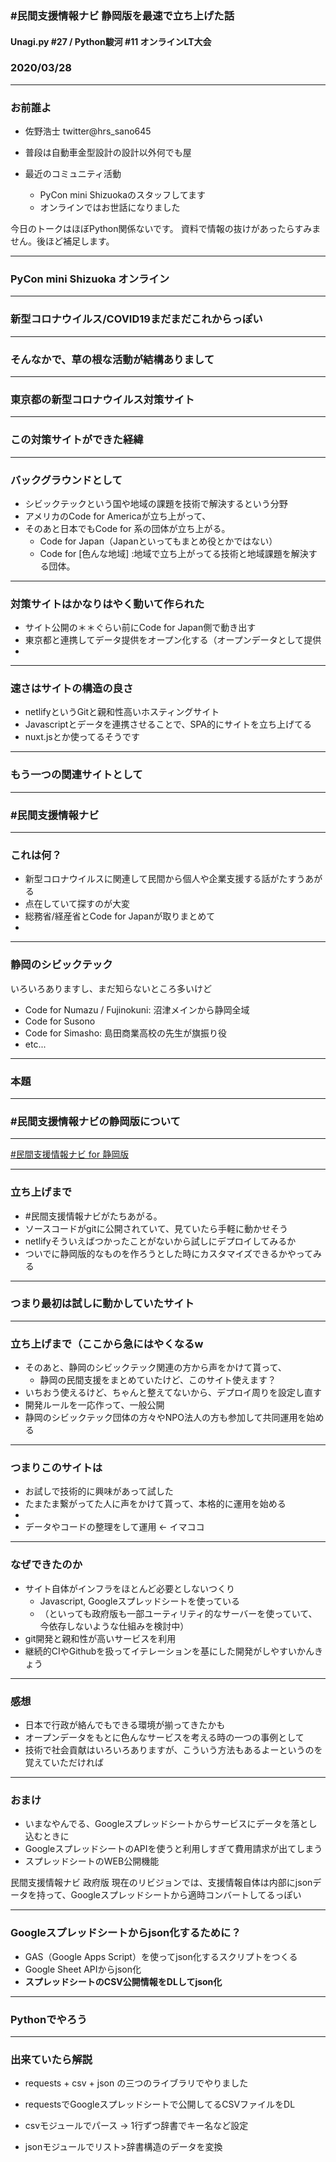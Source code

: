 ### #民間支援情報ナビ 静岡版を最速で立ち上げた話

#### Unagi.py #27 / Python駿河 #11 オンラインLT大会
### 2020/03/28

---

### お前誰よ

- 佐野浩士 twitter@hrs_sano645
- 普段は自動車金型設計の設計以外何でも屋

- 最近のコミュニティ活動
  - PyCon mini Shizuokaのスタッフしてます
  - オンラインではお世話になりました
  
今日のトークはほぼPython関係ないです。
資料で情報の抜けがあったらすみません。後ほど補足します。
  
---

### PyCon mini Shizuoka オンライン

---

### 新型コロナウイルス/COVID19まだまだこれからっぽい

---

### そんなかで、草の根な活動が結構ありまして

---

### 東京都の新型コロナウイルス対策サイト



---

### この対策サイトができた経緯

---

### バックグラウンドとして

- シビックテックという国や地域の課題を技術で解決するという分野
- アメリカのCode for Americaが立ち上がって、
- そのあと日本でもCode for 系の団体が立ち上がる。
    - Code for Japan（Japanといってもまとめ役とかではない）
    - Code for [色んな地域] :地域で立ち上がってる技術と地域課題を解決する団体。

---

### 対策サイトはかなりはやく動いて作られた

- サイト公開の＊＊ぐらい前にCode for Japan側で動き出す
- 東京都と連携してデータ提供をオープン化する（オープンデータとして提供
- 

---

### 速さはサイトの構造の良さ

- netlifyというGitと親和性高いホスティングサイト
- Javascriptとデータを連携させることで、SPA的にサイトを立ち上げてる
- nuxt.jsとか使ってるそうです

---

### もう一つの関連サイトとして

---

### #民間支援情報ナビ

---

### これは何？

- 新型コロナウイルスに関連して民間から個人や企業支援する話がたすうあがる
- 点在していて探すのが大変
- 総務省/経産省とCode for Japanが取りまとめて
- 

---


### 静岡のシビックテック

いろいろありますし、まだ知らないところ多いけど

- Code for Numazu / Fujinokuni: 沼津メインから静岡全域
- Code for Susono
- Code for Simasho: 島田商業高校の先生が旗振り役
- etc...


---

### 本題

---

### #民間支援情報ナビの静岡版について

---

[#民間支援情報ナビ for 静岡版](https://vs-covid19-shizuoka.netlify.com)

---

### 立ち上げまで

- #民間支援情報ナビがたちあがる。
- ソースコードがgitに公開されていて、見ていたら手軽に動かせそう
- netlifyそういえばつかったことがないから試しにデプロイしてみるか
- ついでに静岡版的なものを作ろうとした時にカスタマイズできるかやってみる

---

### つまり最初は試しに動かしていたサイト

---

### 立ち上げまで（ここから急にはやくなるw

- そのあと、静岡のシビックテック関連の方から声をかけて貰って、
  - 静岡の民間支援をまとめていたけど、このサイト使えます？
- いちおう使えるけど、ちゃんと整えてないから、デプロイ周りを設定し直す
- 開発ルールを一応作って、一般公開
- 静岡のシビックテック団体の方々やNPO法人の方も参加して共同運用を始める

---

### つまりこのサイトは

- お試しで技術的に興味があって試した
- たまたま繋がってた人に声をかけて貰って、本格的に運用を始める
- 
- データやコードの整理をして運用 <- イマココ

---

### なぜできたのか

- サイト自体がインフラをほとんど必要としないつくり
  - Javascript, Googleスプレッドシートを使っている
  - （といっても政府版も一部ユーティリティ的なサーバーを使っていて、今依存しないような仕組みを検討中）
- git開発と親和性が高いサービスを利用
- 継続的CIやGithubを扱ってイテレーションを基にした開発がしやすいかんきょう

---

### 感想

- 日本で行政が絡んでもできる環境が揃ってきたかも
- オープンデータをもとに色んなサービスを考える時の一つの事例として
- 技術で社会貢献はいろいろありますが、こういう方法もあるよーというのを覚えていただければ

---

### おまけ

- いまなやんでる、Googleスプレッドシートからサービスにデータを落とし込むときに
- GoogleスプレッドシートのAPIを使うと利用しすぎて費用請求が出てしまう
- スプレッドシートのWEB公開機能

民間支援情報ナビ 政府版 現在のリビジョンでは、支援情報自体は内部にjsonデータを持って、Googleスプレッドシートから適時コンバートしてるっぽい

---

### Googleスプレッドシートからjson化するために？

- GAS（Google Apps Script）を使ってjson化するスクリプトをつくる
- Google Sheet APIからjson化
- **スプレッドシートのCSV公開情報をDLしてjson化**

---

### Pythonでやろう

---

### 出来ていたら解説

- requests + csv + json の三つのライブラリでやりました

- requestsでGoogleスプレッドシートで公開してるCSVファイルをDL
- csvモジュールでパース -> 1行ずつ辞書でキー名など設定
- jsonモジュールでリスト>辞書構造のデータを変換
